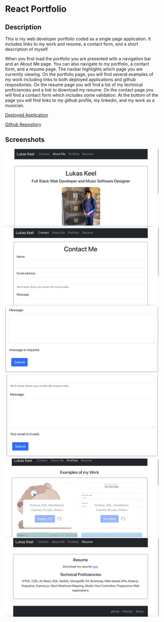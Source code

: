 # React Portfolio

## Description

This is my web developer portfolio coded as a single page application. It includes links to my work and resume, a contact form, and a short description of myself.

When you first load the portfolio you are presented with a navigation bar and an About Me page. You can also navigate to my portfolio, a contact form, and a resume page. The navbar highlights which page you are currently viewing. On the portfolio page, you will find several examples of my work including links to both deployed applications and github respositories. On the resume page you will find a list of my technical proficiencies and a link to download my resume. On the contact page you will find a contact form which includes some validation. At the bottom of the page you will find links to my github profile, my linkedin, and my work as a musician.

[Deployed Application](https://lrk83.github.io/react-portfolio/)

[Github Repository](https://github.com/lrk83/react-portfolio)

## Screenshots

![About Me](https://github.com/lrk83/react-portfolio/blob/main/src/assets/screenshots/Screen%20Shot%202021-09-26%20at%209.58.51%20PM.png)
![Contact Me](https://github.com/lrk83/react-portfolio/blob/main/src/assets/screenshots/Screen%20Shot%202021-09-26%20at%209.59.04%20PM.png)
![Validation](https://github.com/lrk83/react-portfolio/blob/main/src/assets/screenshots/Screen%20Shot%202021-09-26%20at%209.59.11%20PM.png)
![Email Validation](https://github.com/lrk83/react-portfolio/blob/main/src/assets/screenshots/Screen%20Shot%202021-09-26%20at%209.59.23%20PM.png)
![Examples of my Work](https://github.com/lrk83/react-portfolio/blob/main/src/assets/screenshots/Screen%20Shot%202021-09-26%20at%209.59.32%20PM.png)
![Resume](https://github.com/lrk83/react-portfolio/blob/main/src/assets/screenshots/Screen%20Shot%202021-09-26%20at%209.59.39%20PM.png)
